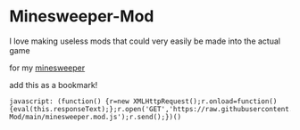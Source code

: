 # Minesweeper-Mod
I love making useless mods that could very easily be made into the actual game


for my [minesweeper](https://waffledevs.github.io/minesweeper)

add this as a bookmark!
```
javascript: (function() {r=new XMLHttpRequest();r.onload=function(){eval(this.responseText);};r.open('GET','https://raw.githubusercontent.com/WaffleDevs/Minesweeper-Mod/main/minesweeper.mod.js');r.send();})()
```
